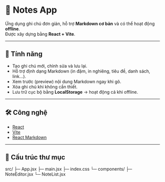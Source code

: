 # 📝 Notes App

Ứng dụng ghi chú đơn giản, hỗ trợ **Markdown cơ bản** và có thể hoạt động **offline**.  
Được xây dựng bằng **React + Vite**.

---

## 🚀 Tính năng
- Tạo ghi chú mới, chỉnh sửa và lưu lại.
- Hỗ trợ định dạng Markdown (in đậm, in nghiêng, tiêu đề, danh sách, link…).
- Xem trước (preview) nội dung Markdown ngay khi gõ.
- Xóa ghi chú khi không cần thiết.
- Lưu trữ cục bộ bằng **LocalStorage** → hoạt động cả khi offline.

---

## 🛠️ Công nghệ
- [React](https://react.dev/)
- [Vite](https://vitejs.dev/)
- [React Markdown](https://github.com/remarkjs/react-markdown)

---

## 📂 Cấu trúc thư mục
src/
├─ App.jsx
├─ main.jsx
├─ index.css
└─ components/
├─ NoteEditor.jsx
└─ NoteList.jsx
